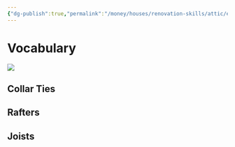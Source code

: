 ```yaml
---
{"dg-publish":true,"permalink":"/money/houses/renovation-skills/attic/electrical/attic-anatomy/","created":"Sep 22, 2023, 9:28 PM","updated":""}
---
```


# Vocabulary

![](https://www.diychatroom.com/attachments/100_5477-jpg.67592/)

## Collar Ties

## Rafters

## Joists
